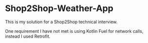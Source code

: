 # Shop2Shop-Weather-App
This is my solution for a Shop2Shop technical interview.

One requirement I have not met is using Kotlin Fuel for network calls, instead I used Retrofit.
